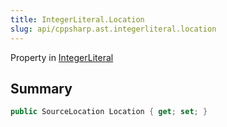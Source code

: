 ```yaml
---
title: IntegerLiteral.Location
slug: api/cppsharp.ast.integerliteral.location
---
```

Property in [IntegerLiteral](/api/cppsharp/ast/integerliteral)

## Summary



```csharp
public SourceLocation Location { get; set; }
```

